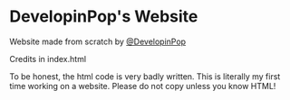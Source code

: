 # DevelopinPop's Website

Website made from scratch by [@DevelopinPop](https://developinpop.github.io/website-for-dsa)

Credits in index.html

To be honest, the html code is very badly written. This is literally my first time working on a website. Please do not copy unless you know HTML!
